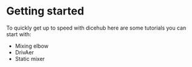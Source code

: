 # Getting started

To quickly get up to speed with dicehub here are some tutorials you can start with:

- Mixing elbow
- DrivAer
- Static mixer
